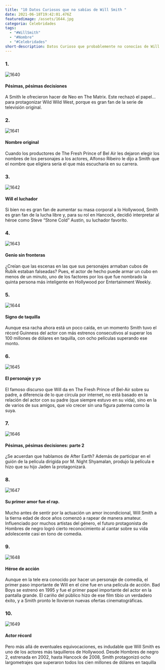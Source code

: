 ```yaml
---
title: "10 Datos Curiosos que no sabías de Will Smith "
date: 2021-06-18T19:42:01.476Z
featuredimage: /assets/1644.jpg
categoria: Celebridades
tags:
  - "#WillSmith"
  - "#Nombre"
  - "#Celebridades"
short-description: Datos Curioso que probablemente no conocías de Will Smith
---
```

### 1.

![1640](/assets/1640.jpg "1640")

#### Pésimas, pésimas decisiones


A Smith le ofrecieron hacer de Neo en The Matrix. Este rechazó el papel… para protagonizar Wild Wild West, porque es gran fan de la serie de televisión original.

### 2.

![1641](/assets/1641.jpg "1641")

#### Nombre original


Cuando los productores de The Fresh Prince of Bel Air les dejaron elegir los nombres de los personajes a los actores, Alfonso Ribeiro le dijo a Smith que el nombre que eligiera sería el que más escucharía en su carrera.

### 3.

![1642](/assets/1642.jpg "1642")

#### Will el luchador


Si bien no es gran fan de aumentar su masa corporal a lo Hollywood, Smith es gran fan de la lucha libre y, para su rol en Hancock, decidió interpretar al héroe como Steve “Stone Cold” Austin, su luchador favorito.

### 4.

![1643](/assets/1643.jpg "1643")

#### Genio sin fronteras


¿Creían que las escenas en las que sus personajes armaban cubos de Rubik estaban falseadas? Pues, el actor de hecho puede armar un cubo en menos de un minuto, uno de los factores por los que fue nombrado la quinta persona más inteligente en Hollywood por Entertainment Weekly.

### 5.

![1644](/assets/1644.jpg "1644")

#### Signo de taquilla


Aunque esa racha ahora está un poco caída, en un momento Smith tuvo el récord Guinness del actor con más estrenos consecutivos al superar los 100 millones de dólares en taquilla, con ocho películas superando ese monto.

### 6.

![1645](/assets/1645.jpg "1645")

#### El personaje y yo


El famoso discurso que Will da en The Fresh Prince of Bel-Air sobre su padre, a diferencia de lo que circula por internet, no está basado en la relación del actor con su padre (que siempre estuvo en su vida), sino en la de varios de sus amigos, que vio crecer sin una figura paterna como la suya.

### 7.

![1646](/assets/1646.jpg "1646")

#### Pésimas, pésimas decisiones: parte 2


¿Se acuerdan que hablamos de After Earth? Además de participar en el guión de la película dirigida por M. Night Shyamalan, produjo la película e hizo que su hijo Jaden la protagonizará.

### 8.

![1647](/assets/1647.jpg "1647")

#### Su primer amor fue el rap.


Mucho antes de sentir por la actuación un amor incondicional, Will Smith a la tierna edad de doce años comenzó a rapear de manera amateur. Influenciado por muchos artistas del género, el futuro protagonista de Hombres de negro logró cierto reconocimiento al cantar sobre su vida adolescente casi en tono de comedia.

### 9.

![1648](/assets/1648.jpeg "1648")

#### Héroe de acción


Aunque en la tele era conocido por hacer un personaje de comedia, el primer paso importante de Will en el cine fue en una película de acción. Bad Boys se estrenó en 1995 y fue el primer papel importante del actor en la pantalla grande. El cariño del público hizo de ese film tibio un verdadero éxito, y a Smith pronto le llovieron nuevas ofertas cinematográficas.

### 10.

![1649](/assets/1649.jpg "1649")

#### Actor récord


Pero más allá de eventuales equivocaciones, es indudable que Will Smith es uno de los actores más taquilleros de Hollywood. Desde Hombres de negro 2, estrenada en 2002, hasta Hancock de 2008, Smith protagonizó ocho largometrajes que superaron todos los cien millones de dólares en taquilla